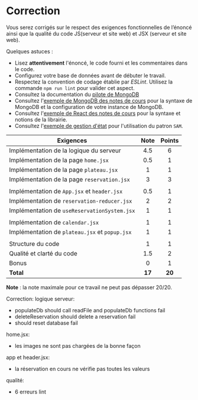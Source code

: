 # Correction

Vous serez corrigés sur le respect des exigences fonctionnelles de l’énoncé ainsi que la qualité du code JS(serveur et site web) et JSX (serveur et site web).

Quelques astuces :

- Lisez **attentivement** l'énoncé, le code fourni et les commentaires dans le code.
- Configurez votre base de données avant de débuter le travail.
- Respectez la convention de codage établie par _ESLint_. Utilisez la commande `npm run lint` pour valider cet aspect.
- Consultez la documentation du [pilote de MongoDB](https://www.mongodb.com/docs/drivers/node/current/)
- Consultez l'[exemple de MongoDB des notes de cours](https://github.com/LOG2440/Cours-11-MongoDB/) pour la syntaxe de MongoDB et la configuration de votre instance de MongoDB.
- Consultez l'[exemple de React des notes de cours](https://github.com/LOG2440/Cours-12-React) pour la syntaxe et notions de la librairie.
- Consultez l'[exemple de gestion d'état](https://github.com/LOG2440/Cours-13-React-ClassManager) pour l'utilisation du patron `SAM`.

| **Exigences**                                  | **Note** | **Points** |
| ---------------------------------------------- | :------: | :--------: |
| Implémentation de la logique du serveur        |   4.5    |     6      |
| Implémentation de la page `home.jsx`           |   0.5    |     1      |
| Implémentation de la page `plateau.jsx`        |    1     |     1      |
| Implémentation de la page `reservation.jsx`    |    3     |     3      |
|                                                |          |            |
| Implémentation de `App.jsx` et `header.jsx`    |   0.5    |     1      |
| Implémentation de `reservation-reducer.jsx`    |    2     |     2      |
| Implémentation de `useReservationSystem.jsx`   |    1     |     1      |
|                                                |          |            |
| Implémentation de `calendar.jsx`               |    1     |     1      |
| Implémentation de `plateau.jsx` et `popup.jsx` |    1     |     1      |
|                                                |          |            |
| Structure du code                              |    1     |     1      |
| Qualité et clarté du code                      |   1.5    |     2      |
| Bonus                                          |    0     |     1      |
| **Total**                                      |  **17**  |   **20**   |

**Note** : la note maximale pour ce travail ne peut pas dépasser 20/20.

Correction:
logique serveur:

- populateDb should call readFile and populateDb functions fail
- deleteReservation should delete a reservation fail
- should reset database fail

home.jsx:

- les images ne sont pas chargées de la bonne façon

app et header.jsx:

- la réservation en cours ne vérifie pas toutes les valeurs

qualité:

- 6 erreurs lint
